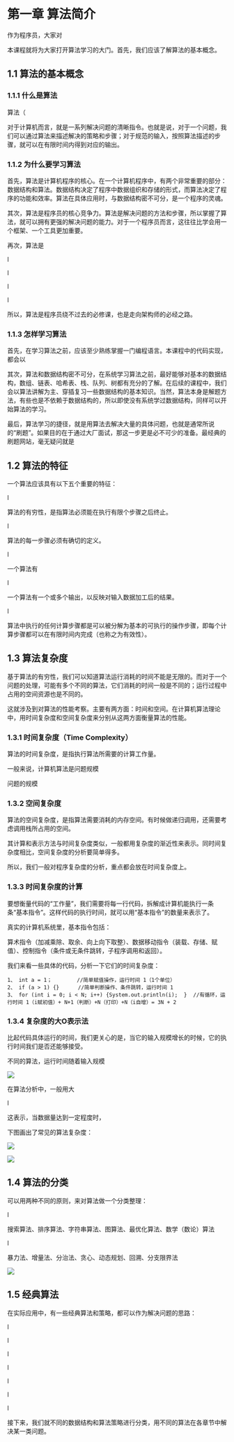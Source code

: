 # 第一章 算法简介

作为程序员，大家对

本课程就将为大家打开算法学习的大门。首先，我们应该了解算法的基本概念。

## 1.1 算法的基本概念

### 1.1.1 什么是算法

算法（

对于计算机而言，就是一系列解决问题的清晰指令。也就是说，对于一个问题，我们可以通过算法来描述解决的策略和步骤；对于规范的输入，按照算法描述的步骤，就可以在有限时间内得到对应的输出。

### 1.1.2 为什么要学习算法

首先，算法是计算机程序的核心。在一个计算机程序中，有两个非常重要的部分：数据结构和算法。数据结构决定了程序中数据组织和存储的形式，而算法决定了程序的功能和效率。算法在具体应用时，与数据结构密不可分，是一个程序的灵魂。

其次，算法是程序员的核心竞争力。算法是解决问题的方法和步骤，所以掌握了算法，就可以拥有更强的解决问题的能力。对于一个程序员而言，这往往比学会用一个框架、一个工具更加重要。

再次，算法是

l

l

l

l

所以，算法是程序员绕不过去的必修课，也是走向架构师的必经之路。

### 1.1.3 怎样学习算法

首先，在学习算法之前，应该至少熟练掌握一门编程语言。本课程中的代码实现，都会以

其次，算法和数据结构密不可分，在系统学习算法之前，最好能够对基本的数据结构，数组、链表、哈希表、栈、队列、树都有充分的了解。在后续的课程中，我们会以算法讲解为主、穿插复习一些数据结构的基本知识。当然，算法本身是解题方法，有些也是不依赖于数据结构的，所以即使没有系统学过数据结构，同样可以开始算法的学习。

最后，算法学习的捷径，就是用算法去解决大量的具体问题，也就是通常所说的“刷题”。如果目的在于通过大厂面试，那这一步更是必不可少的准备。最经典的刷题网站，毫无疑问就是

## 1.2 算法的特征

一个算法应该具有以下五个重要的特征：

l

算法的有穷性，是指算法必须能在执行有限个步骤之后终止。

l

算法的每一步骤必须有确切的定义。

l

一个算法有

l

一个算法有一个或多个输出，以反映对输入数据加工后的结果。

l

算法中执行的任何计算步骤都是可以被分解为基本的可执行的操作步骤，即每个计算步骤都可以在有限时间内完成（也称之为有效性）。

## 1.3 算法复杂度

基于算法的有穷性，我们可以知道算法运行消耗的时间不能是无限的。而对于一个问题的处理，可能有多个不同的算法，它们消耗的时间一般是不同的；运行过程中占用的空间资源也是不同的。

这就涉及到对算法的性能考察。主要有两方面：时间和空间。在计算机算法理论中，用时间复杂度和空间复杂度来分别从这两方面衡量算法的性能。

### 1.3.1 时间复杂度（Time Complexity）

算法的时间复杂度，是指执行算法所需要的计算工作量。

一般来说，计算机算法是问题规模

问题的规模

### 1.3.2 空间复杂度

算法的空间复杂度，是指算法需要消耗的内存空间。有时候做递归调用，还需要考虑调用栈所占用的空间。

其计算和表示方法与时间复杂度类似，一般都用复杂度的渐近性来表示。同时间复杂度相比，空间复杂度的分析要简单得多。

所以，我们一般对程序复杂度的分析，重点都会放在时间复杂度上。

### 1.3.3 时间复杂度的计算

要想衡量代码的“工作量”，我们需要将每一行代码，拆解成计算机能执行一条条“基本指令”。这样代码的执行时间，就可以用“基本指令”的数量来表示了。

真实的计算机系统里，基本指令包括：

算术指令（加减乘除、取余、向上向下取整）、数据移动指令（装载、存储、赋值）、控制指令（条件或无条件跳转，子程序调用和返回）。

我们来看一些具体的代码，分析一下它们的时间复杂度：

```
1、 int a = 1；        //简单赋值操作，运行时间 1（1个单位）
2、 if (a > 1) {}      //简单判断操作、条件跳转，运行时间 1
3、 for (int i = 0; i < N; i++) {System.out.println(i);  }  //有循环，运行时间 1（i赋初值）+ N+1（判断）+N（打印）+N（i自增）= 3N + 2
```

### 1.3.4 复杂度的大O表示法

比起代码具体运行的时间，我们更关心的是，当它的输入规模增长的时候，它的执行时间我们是否还能够接受。

不同的算法，运行时间随着输入规模

![](images/WEBRESOURCE1b76554a267e8a20134db669ad921680localFile)

在算法分析中，一般用大

l

这表示，当数据量达到一定程度时，

下图画出了常见的算法复杂度：

![](images/WEBRESOURCE9a8372410a7ec9b929400be1c642315b截图.png)

![](images/WEBRESOURCE729e1966cfb25c17c6124d35272b4c07localFile)

## 1.4 算法的分类

可以用两种不同的原则，来对算法做一个分类整理：

l

搜索算法、排序算法、字符串算法、图算法、最优化算法、数学（数论）算法

l

暴力法、增量法、分治法、贪心、动态规划、回溯、分支限界法

![](images/WEBRESOURCEf38aa86d9e84e7245cd4a9f88a6b46b6localFile)

## 1.5 经典算法

在实际应用中，有一些经典算法和策略，都可以作为解决问题的思路：

l

l

l

l

l

l

l

接下来，我们就不同的数据结构和算法策略进行分类，用不同的算法在各章节中解决某一类问题。